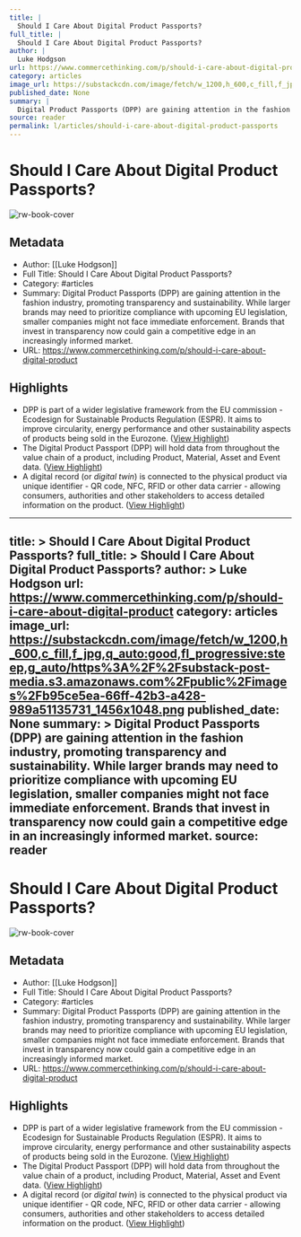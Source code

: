 ```yaml
---
title: |
  Should I Care About Digital Product Passports?
full_title: |
  Should I Care About Digital Product Passports?
author: |
  Luke Hodgson
url: https://www.commercethinking.com/p/should-i-care-about-digital-product
category: articles
image_url: https://substackcdn.com/image/fetch/w_1200,h_600,c_fill,f_jpg,q_auto:good,fl_progressive:steep,g_auto/https%3A%2F%2Fsubstack-post-media.s3.amazonaws.com%2Fpublic%2Fimages%2Fb95ce5ea-66ff-42b3-a428-989a51135731_1456x1048.png
published_date: None
summary: |
  Digital Product Passports (DPP) are gaining attention in the fashion industry, promoting transparency and sustainability. While larger brands may need to prioritize compliance with upcoming EU legislation, smaller companies might not face immediate enforcement. Brands that invest in transparency now could gain a competitive edge in an increasingly informed market.
source: reader
permalink: l/articles/should-i-care-about-digital-product-passports
---
```

# Should I Care About Digital Product Passports?

![rw-book-cover](https://substackcdn.com/image/fetch/w_1200,h_600,c_fill,f_jpg,q_auto:good,fl_progressive:steep,g_auto/https%3A%2F%2Fsubstack-post-media.s3.amazonaws.com%2Fpublic%2Fimages%2Fb95ce5ea-66ff-42b3-a428-989a51135731_1456x1048.png)

## Metadata
- Author: [[Luke Hodgson]]
- Full Title: Should I Care About Digital Product Passports?
- Category: #articles
- Summary: Digital Product Passports (DPP) are gaining attention in the fashion industry, promoting transparency and sustainability. While larger brands may need to prioritize compliance with upcoming EU legislation, smaller companies might not face immediate enforcement. Brands that invest in transparency now could gain a competitive edge in an increasingly informed market.
- URL: https://www.commercethinking.com/p/should-i-care-about-digital-product

## Highlights
- DPP is part of a wider legislative framework from the EU commission - Ecodesign for Sustainable Products Regulation (ESPR). It aims to improve circularity, energy performance and other sustainability aspects of products being sold in the Eurozone. ([View Highlight](https://read.readwise.io/read/01j3jgr3rtf9haz0nnj4nqzfxq))
- The Digital Product Passport (DPP) will hold data from throughout the value chain of a product, including Product, Material, Asset and Event data. ([View Highlight](https://read.readwise.io/read/01j3jgren88nftr0atn82mhmzr))
- A digital record (or *digital twin*) is connected to the physical product via unique identifier - QR code, NFC, RFID or other data carrier - allowing consumers, authorities and other stakeholders to access detailed information on the product. ([View Highlight](https://read.readwise.io/read/01j3jgrjf1sf1h9d1jcntejg6w))


---
title: >
  Should I Care About Digital Product Passports?
full_title: >
  Should I Care About Digital Product Passports?
author: >
  Luke Hodgson
url: https://www.commercethinking.com/p/should-i-care-about-digital-product
category: articles
image_url: https://substackcdn.com/image/fetch/w_1200,h_600,c_fill,f_jpg,q_auto:good,fl_progressive:steep,g_auto/https%3A%2F%2Fsubstack-post-media.s3.amazonaws.com%2Fpublic%2Fimages%2Fb95ce5ea-66ff-42b3-a428-989a51135731_1456x1048.png
published_date: None
summary: >
  Digital Product Passports (DPP) are gaining attention in the fashion industry, promoting transparency and sustainability. While larger brands may need to prioritize compliance with upcoming EU legislation, smaller companies might not face immediate enforcement. Brands that invest in transparency now could gain a competitive edge in an increasingly informed market.
source: reader
---
# Should I Care About Digital Product Passports?

![rw-book-cover](https://substackcdn.com/image/fetch/w_1200,h_600,c_fill,f_jpg,q_auto:good,fl_progressive:steep,g_auto/https%3A%2F%2Fsubstack-post-media.s3.amazonaws.com%2Fpublic%2Fimages%2Fb95ce5ea-66ff-42b3-a428-989a51135731_1456x1048.png)

## Metadata
- Author: [[Luke Hodgson]]
- Full Title: Should I Care About Digital Product Passports?
- Category: #articles
- Summary: Digital Product Passports (DPP) are gaining attention in the fashion industry, promoting transparency and sustainability. While larger brands may need to prioritize compliance with upcoming EU legislation, smaller companies might not face immediate enforcement. Brands that invest in transparency now could gain a competitive edge in an increasingly informed market.
- URL: https://www.commercethinking.com/p/should-i-care-about-digital-product

## Highlights
- DPP is part of a wider legislative framework from the EU commission - Ecodesign for Sustainable Products Regulation (ESPR). It aims to improve circularity, energy performance and other sustainability aspects of products being sold in the Eurozone. ([View Highlight](https://read.readwise.io/read/01j3jgr3rtf9haz0nnj4nqzfxq))
- The Digital Product Passport (DPP) will hold data from throughout the value chain of a product, including Product, Material, Asset and Event data. ([View Highlight](https://read.readwise.io/read/01j3jgren88nftr0atn82mhmzr))
- A digital record (or *digital twin*) is connected to the physical product via unique identifier - QR code, NFC, RFID or other data carrier - allowing consumers, authorities and other stakeholders to access detailed information on the product. ([View Highlight](https://read.readwise.io/read/01j3jgrjf1sf1h9d1jcntejg6w))


